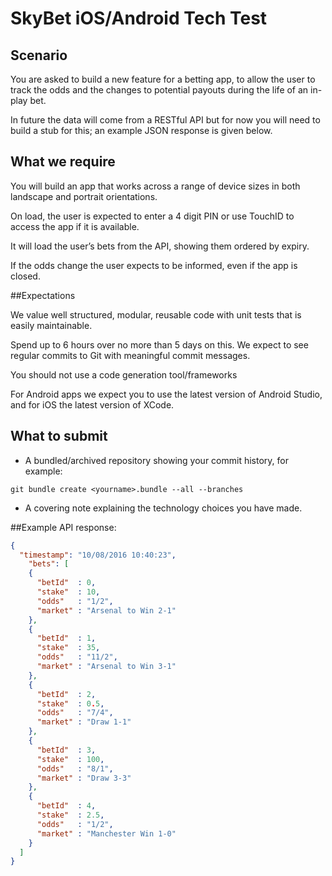 # SkyBet iOS/Android Tech Test

## Scenario

You are asked to build a new feature for a betting app, to allow the user to track the odds and the changes to potential payouts during the life of an in-play bet.

In future the data will come from a RESTful API but for now you will need to build a stub for this; an example JSON response is given below.

## What we require

You will build an app that works across a range of device sizes in both landscape and portrait orientations.

On load, the user is expected to enter a 4 digit PIN or use TouchID to access the app if it is available.

It will load the user’s bets from the API, showing them ordered by expiry.

If the odds change the user expects to be informed, even if the app is closed. 

##Expectations

We value well structured, modular, reusable code with unit tests that is easily maintainable.

Spend up to 6 hours over no more than 5 days on this. We expect to see regular commits to Git with meaningful commit messages.

You should not use a code generation tool/frameworks

For Android apps we expect you to use the latest version of Android Studio, and for iOS the latest version of XCode.

## What to submit

* A bundled/archived repository showing your commit history, for example:

```git bundle create <yourname>.bundle --all --branches```

* A covering note explaining the technology choices you have made.

##Example API response:

```json
{
  "timestamp": "10/08/2016 10:40:23",
    "bets": [
    {
      "betId"  : 0,
      "stake"  : 10,
      "odds"   : "1/2",
      "market" : "Arsenal to Win 2-1"
    },
    {
      "betId"  : 1,
      "stake"  : 35,
      "odds"   : "11/2",
      "market" : "Arsenal to Win 3-1"
    },
    {
      "betId"  : 2,
      "stake"  : 0.5,
      "odds"   : "7/4",
      "market" : "Draw 1-1"
    },
    {
      "betId"  : 3,
      "stake"  : 100,
      "odds"   : "8/1",
      "market" : "Draw 3-3"
    },
    {
      "betId"  : 4,
      "stake"  : 2.5,
      "odds"   : "1/2",
      "market" : "Manchester Win 1-0"
    }
  ]
}
```
